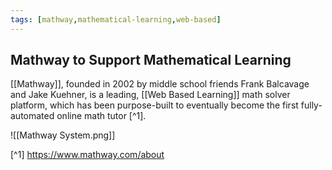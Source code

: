 ```yaml
---
tags: [mathway,mathematical-learning,web-based]
---
```


## Mathway to Support Mathematical Learning

[[Mathway]], founded in 2002 by middle school friends Frank Balcavage and Jake Kuehner, is a leading, [[Web Based Learning]] math solver platform, which has been purpose-built to eventually become the first fully-automated online math tutor [^1]. 

![[Mathway System.png]]



[^1] https://www.mathway.com/about 